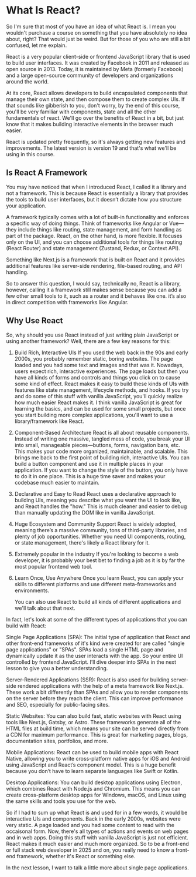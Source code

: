 # What Is React?

So I'm sure that most of you have an idea of what React is. I mean you wouldn't purchase a course on something that you have absolutely no idea about, right? That would just be weird. But for those of you who are still a bit confused, let me explain.

React is a very popular client-side or frontend JavaScript library that is used to build user interfaces. It was created by Facebook in 2011 and released as open source in 2013. Today, it is maintained by Meta (formerly Facebook) and a large open-source community of developers and organizations around the world.

At its core, React allows developers to build encapsulated components that manage their own state, and then compose them to create complex UIs. If that sounds like gibberish to you, don't worry, by the end of this course, you'll be very familiar with components, state and all the other fundamentals of react. We'll go over the benefits of React in a bit, but just know that it makes building interactive elements in the browser much easier.

React is updated pretty frequently, so it's always getting new features and improvements. The latest version is version 19 and that's what we'll be using in this course.

## Is React A Framework

You may have noticed that when I introduced React, I called it a library and not a framework. This is because React is essentially a library that provides the tools to build user interfaces, but it doesn’t dictate how you structure your application.

A framework typically comes with a lot of built-in functionality and enforces a specific way of doing things. Think of frameworks like Angular or Vue—they include things like routing, state management, and form handling as part of the package. React, on the other hand, is more flexible. It focuses only on the UI, and you can choose additional tools for things like routing (React Router) and state management (Zustand, Redux, or Context API).

Something like Next.js is a framework that is built on React and it provides additional features like server-side rendering, file-based routing, and API handling. 

So to answer this question, I would say, technically no, React is a library, however, calling  it a framework still makes sense because you can add a few other small tools to it, such as a router and it behaves like one. it’s also in direct competition with frameworks like Angular.

## Why Use React

So, why should you use React instead of just writing plain JavaScript or using another framework? Well, there are a few key reasons for this:

1. Build Rich, Interactive UIs
   If you used the web back in the 90s and early 2000s, you probably remember static, boring websites. The page loaded and you had some text and images and that was it. Nowadays, users expect rich, interactive experiences. The page loads but then you have all kinds of forms and controls and things you click on to cause some kind of effect. React makes it easy to build these kinds of UIs with features like state management, lifecycle methods, and hooks. If you try and do some of this stuff with vanilla JavaScript, you'll quickly realize how much easier React makes it. I think vanilla JavaScript is great for learning the basics, and can be used for some small projects, but once you start building more complex applications, you'll want to use a library/framework like React.

2. Component-Based Architecture
   React is all about reusable components. Instead of writing one massive, tangled mess of code, you break your UI into small, manageable pieces—buttons, forms, navigation bars, etc. This makes your code more organized, maintainable, and scalable. This brings me back to the first point of building rich, interactive UIs. You can build a button component and use it in multiple places in your application. If you want to change the style of the button, you only have to do it in one place. This is a huge time saver and makes your codebase much easier to maintain.

3. Declarative and Easy to Read
   React uses a declarative approach to building UIs, meaning you describe what you want the UI to look like, and React handles the "how." This is much cleaner and easier to debug than manually updating the DOM like in vanilla JavaScript.

4. Huge Ecosystem and Community Support
   React is widely adopted, meaning there’s a massive community, tons of third-party libraries, and plenty of job opportunities. Whether you need UI components, routing, or state management, there's likely a React library for it.

5. Extremely popular in the industry
   If you're looking to become a web developer, it is probably your best bet to finding a job as it is by far the most popular frontend web tool.

6. Learn Once, Use Anywhere
   Once you learn React, you can apply your skills to different platforms and use different meta-frameworks and environments. 

   You can also use React to build all kinds of different applications and we'll talk about that next.

In fact, let's look at some of the different types of applications that you can build with React:


Single Page Applications (SPA): The initial type of application that React and other front-end frameworks of it's kind were created for are called "single page applications" or "SPAs". SPAs load a single HTML page and dynamically update it as the user interacts with the app. So your entire UI controlled by frontend JavaScript. I’ll dive deeper into SPAs in the next lesson to give you a better understanding.

Server-Rendered Applications (SSR): React is also used for building server-side rendered applications with the help of a meta framework like Next.js. These work a bit differently than SPAs and allow you to render components on the server before they reach the client. This can improve performance and SEO, especially for public-facing sites.

Static Websites: You can also build fast, static websites with React using tools like Next.js, Gatsby, or Astro. These frameworks generate all of the HTML files at build time, which means your site can be served directly from a CDN for maximum performance. This is great for marketing pages, blogs, documentation sites, portfolios, and more.

Mobile Applications: React can be used to build mobile apps with React Native, allowing you to write cross-platform native apps for iOS and Android using JavaScript and React’s component model. This is a huge benefit because you don’t have to learn separate languages like Swift or Kotlin.

Desktop Applications: You can build desktop applications using Electron, which combines React with Node.js and Chromium. This means you can create cross-platform desktop apps for Windows, macOS, and Linux using the same skills and tools you use for the web.

So if I had to sum up what React is and used for in a few words, it would be interactive UIs and components. Back in the early 2000s, websites were very static. A page loaded and you had some content to read with the occaisonal form. Now, there's all types of actions and events on web pages and in web apps. Doing this stuff with vanilla JavaScript is just not efficient. React makes it much easier and much more organized. So to be a front-end or full stack web developer in 2025 and on, you really need to know a front-end framework, whether it's React or something else. 

In the next lesson, I want to talk a little more about single page applications.
